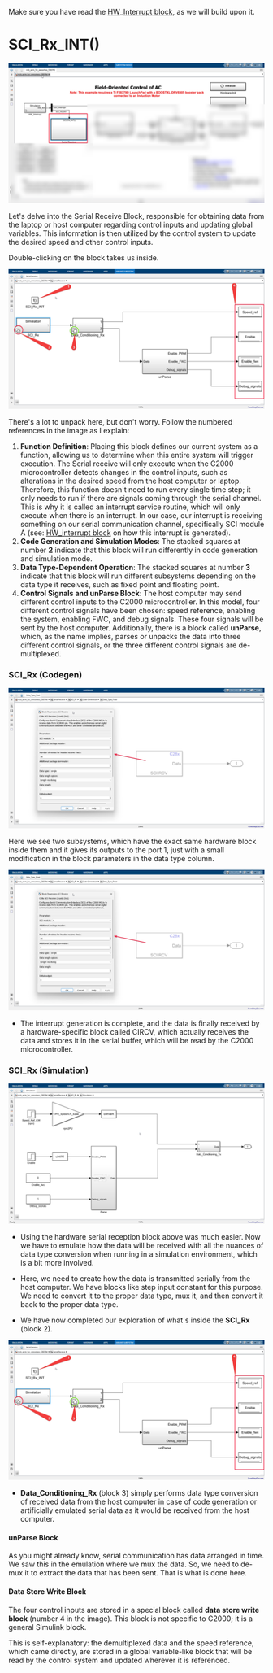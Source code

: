 Make sure you have read the [HW\_Interrupt block](./HW\_Interrupt.md), as we will build upon it.

# SCI_Rx_INT()

![alt text](image-7.png)

Let's delve into the Serial Receive Block, responsible for obtaining data from the laptop or host computer regarding control inputs and updating global variables. This information is then utilized by the control system to update the desired speed and other control inputs.

Double-clicking on the block takes us inside.

![alt text](image-8.png)

There's a lot to unpack here, but don't worry. Follow the numbered references in the image as I explain:

1. **Function Definition**: Placing this block defines our current system as a function, allowing us to determine when this entire system will trigger execution. The Serial receive will only execute when the C2000 microcontroller detects changes in the control inputs, such as alterations in the desired speed from the host computer or laptop. Therefore, this function doesn't need to run every single time step; it only needs to run if there are signals coming through the serial channel. This is why it is called an interrupt service routine, which will only execute when there is an interrupt. In our case, our interrupt is receiving something on our serial communication channel, specifically SCI module A (see: [HW_interrupt block](./HW_Interrupt.md) on how this interrupt is generated).
2. **Code Generation and Simulation Modes**: The stacked squares at number **2** indicate that this block will run differently in code generation and simulation mode.
3. **Data Type-Dependent Operation**: The stacked squares at number **3** indicate that this block will run different subsystems depending on the data type it receives, such as fixed point and floating point.
4. **Control Signals and unParse Block**: The host computer may send different control inputs to the C2000 microcontroller. In this model, four different control signals have been chosen: speed reference, enabling the system, enabling FWC, and debug signals. These four signals will be sent by the host computer. Additionally, there is a block called **unParse**, which, as the name implies, parses or unpacks the data into three different control signals, or the three different control signals are de-multiplexed.


### SCI_Rx (Codegen)

![alt text](image-9.png)

Here we see two subsystems, which have the exact same hardware block inside them and it gives its outputs to the port 1, just with a small modification in the block parameters in the data type column.

![alt text](image-10.png)

- The interrupt generation is complete, and the data is finally received by a hardware-specific block called CIRCV, which actually receives the data and stores it in the serial buffer, which will be read by the C2000 microcontroller.

### SCI_Rx (Simulation)

![alt text](image-11.png)

- Using the hardware serial reception block above was much easier. Now we have to emulate how the data will be received with all the nuances of data type conversion when running in a simulation environment, which is a bit more involved.

- Here, we need to create how the data is transmitted serially from the host computer. We have blocks like step input constant for this purpose. We need to convert it to the proper data type, mux it, and then convert it back to the proper data type.


- We have now completed our exploration of what's inside the **SCI_Rx** (block 2).

![alt text](image-8.png)

- **Data_Conditioning_Rx** (block 3) simply performs data type conversion of received data from the host computer in case of code generation or artificially emulated serial data as it would be received from the host computer.

#### unParse Block

As you might already know, serial communication has data arranged in time. We saw this in the emulation where we mux the data. So, we need to de-mux it to extract the data that has been sent. That is what is done here.

#### Data Store Write Block

The four control inputs are stored in a special block called **data store write block** (number 4 in the image). This block is not specific to C2000; it is a general Simulink block.

This is self-explanatory: the demultiplexed data and the speed reference, which came directly, are stored in a global variable-like block that will be read by the control system and updated wherever it is referenced.